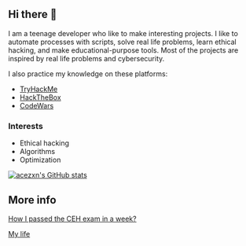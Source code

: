 ## Hi there 👋

I am a teenage developer who like to make interesting projects. I like to automate processes with scripts, solve real life problems, learn ethical hacking, and make educational-purpose tools. Most of the projects are inspired by real life problems and cybersecurity.

I also practice my knowledge on these platforms:
- [TryHackMe](https://tryhackme.com/p/acezxn)
- [HackTheBox](https://app.hackthebox.com/users/265097)
- [CodeWars](https://www.codewars.com/users/Daniel_Lee)


### Interests

- Ethical hacking
- Algorithms
- Optimization

[![acezxn's GitHub stats](https://github-readme-stats.vercel.app/api?username=acezxn&show_icons=true&theme=merko)](https://github.com/acezxn/github-readme-stats)

## More info

[How I passed the CEH exam in a week?](https://gist.github.com/acezxn/e3da9fba0aaeeaa7723942399ad1be66)

[My life](https://gist.github.com/acezxn/dc3e5def23e11a7c0a2d111164c49a42)


